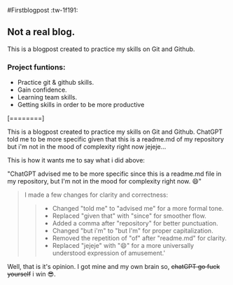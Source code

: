 #Firstblogpost :tw-1f191:
## Not a real blog.

This is a blogpost created to practice my skills on Git and Github.

### Project funtions:
- Practice git & github skills.
- Gain confidence.
- Learning team skills.
- Getting skills in order to be more productive


[========]

This is a blogpost created to practice my skills on Git and Github.
ChatGPT told me to be more specific given that this is a readme.md of my repository but i'm not in the mood of complexity right now jejeje...


This is how it wants me to say what i did above:


"ChatGPT advised me to be more specific since this is a readme.md file in my repository, but I'm not in the mood for complexity right now. 😄"

 > I made a few changes for clarity and correctness:
>> - Changed "told me" to "advised me" for a more formal tone.
>> - Replaced "given that" with "since" for smoother flow.
>> - Added a comma after "repository" for better punctuation.
>> - Changed "but i'm" to "but I'm" for proper capitalization.
>> - Removed the repetition of "of" after "readme.md" for clarity.
>> - Replaced "jejeje" with "😄" for a more universally understood expression of amusement.'

Well, that is it's opinion. I got mine and my own brain so, ~~chatGPT go fuck yourself~~ i win 😎.
